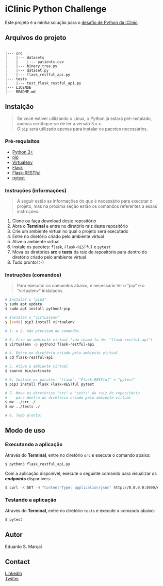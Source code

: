 # iClinic Python Challenge

Este projeto é a minha solução para o [desafio de Python da iClinic](https://github.com/iclinic/iclinic-python-challenge).

## Arquivos do projeto

```text
.
|--- src
|    |--- datasets
|    |    |--- patients.csv
|    |--- binary_tree.py
|    |--- dataset.py
|    |--- flask_restful_api.py
|--- tests
|    |--- test_flask_restful_api.py
|--- LICENSE
|--- README.md
```

## Instalção

> Se você estiver utilizando o Linux, o Python já estará pré-instalado, apenas certifique-se de ter a versão 3.x.x.  
> O `pip` será utilizado apenas para instalar os pacotes necessários.

### Pré-requisitos

- [Python 3+](https://www.python.org)
- [pip](https://pypi.org/project/pip)
- [Virtualenv](https://virtualenv.pypa.io)
- [Flask](http://flask.pocoo.org)
- [Flask-RESTful](https://flask-restful.readthedocs.io)
- [pytest](https://docs.pytest.org)

### Instruções (informações)

> A seguir estão as informações do que é necessário para executar o projeto, mas na próxima seção estão os comandos referentes a essas instruções.  

1. Clone ou faça download deste repositório
2. Abra o **Terminal** e entre no diretório raiz deste repositório
3. Crie um ambiente virtual no qual o projeto será executado
4. Entre no diretório criado pelo ambiente virtual
5. Ative o ambiente virtual
6. Instale os pacotes: `flask`, `Flask-RESTful` e `pytest`
7. Mova os diretórios **src** e **tests** da raiz do repositório para dentro do diretório criado pelo ambiente virtual
8. Tudo pronto! :-)

### Instruções (comandos)

> Para executar os comandos abaixo, é necessário ter o "pip" e o "virtualenv" instalados.

```bash
# Instalar o "pip3"
$ sudo apt update
$ sudo apt install python3-pip

# Instalar o "virtualenv"
$ [sudo] pip3 install virtualenv
```

```bash
# 1. e 2. não precisam de comandos

# 3. Crie um ambiente virtual (vou chamá-lo de: "flask-restful-api")
$ virtualenv -p python3 flask-restful-api

# 4. Entre no diretório criado pelo ambiente virtual
$ cd flask-restful-api

# 5. Ative o ambiente virtual
$ source bin/activate

# 6. Instale os pacotes: "flask", "Flask-RESTful" e "pytest"
$ pip3 install flask Flask-RESTful pytest

# 7. Mova os diretórios "src" e "tests" da raiz do repositório
#    para dentro do diretório criado pelo ambiente virtual
$ mv ../src ./
$ mv ../tests ./

# 8. Tudo pronto!
```

## Modo de uso

### Executando a aplicação

Através do **Terminal**, entre no diretório `src` e execute o comando abaixo:

```bash
$ python3 flask_restful_api.py
```

Com a aplicação disponível, execute o seguinte comando para visualizar os **_endpoints_** disponíveis:

```bash
$ curl -X GET -H "Content-Type: application/json" http://0.0.0.0:5000/endpoints
```

### Testando a aplicação

Através do **Terminal**, entre no diretório `tests` e execute o comando abaixo:

```bash
$ pytest
```

## Autor

Eduardo S. Marçal

## Contact

[LinkedIn](https://linkedin.com/in/eduardosmarcal)  
[Twitter](https://twitter.com/eduardosmarcal)
